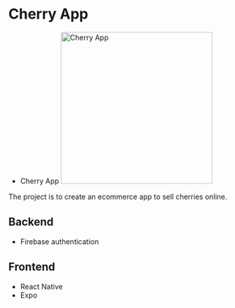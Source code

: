 # Cherry App

- Cherry App
    <img src="https://ibb.co/Vqs4L8g" alt="Cherry App" height="300" width="300">
   


The project is to create an ecommerce app to sell cherries online.

## Backend
- Firebase authentication

## Frontend
- React Native
- Expo


